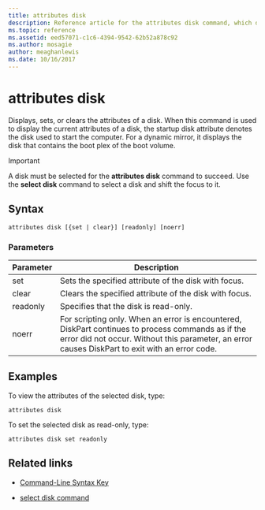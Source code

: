 ```yaml
---
title: attributes disk
description: Reference article for the attributes disk command, which displays, sets, or clears the attributes of a disk.
ms.topic: reference
ms.assetid: eed57071-c1c6-4394-9542-62b52a878c92
ms.author: mosagie
author: meaghanlewis
ms.date: 10/16/2017
---
```


# attributes disk

Displays, sets, or clears the attributes of a disk. When this command is used to display the current attributes of a disk, the startup disk attribute denotes the disk used to start the computer. For a dynamic mirror, it displays the disk that contains the boot plex of the boot volume.

> [!IMPORTANT]
> A disk must be selected for the **attributes disk** command to succeed. Use the **select disk** command to select a disk and shift the focus to it.

## Syntax

```
attributes disk [{set | clear}] [readonly] [noerr]
```

### Parameters

| Parameter | Description |
| --------- | ----------- |
| set | Sets the specified attribute of the disk with focus. |
| clear | Clears the specified attribute of the disk with focus. |
| readonly | Specifies that the disk is read-only. |
| noerr | For scripting only. When an error is encountered, DiskPart continues to process commands as if the error did not occur. Without this parameter, an error causes DiskPart to exit with an error code. |

## Examples

To view the attributes of the selected disk, type:

```
attributes disk
```

To set the selected disk as read-only, type:

```
attributes disk set readonly
```

## Related links

- [Command-Line Syntax Key](command-line-syntax-key.md)

- [select disk command](select-disk.md)
